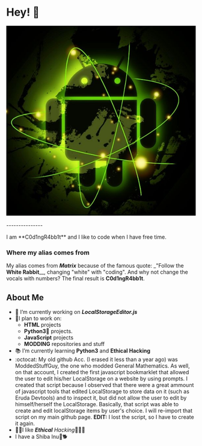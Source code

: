 # Hey! 👋
![ProfilePic](./assets/inbound6902262948798319070.jpg)
<p>---------------</p>
I am **C0d1ngR4bb1t** and I like to code when I have free time.

### Where my alias comes from
My alias comes from _**Matrix**_ because of the famous quote: _"Follow the **White Rabbit**__, changing "white" with "coding". And why not change the vocals with numbers? The final result is **C0d1ngR4bb1t**.
## About Me

- 🔭 I’m currently working on _**LocalStorageEditor.js**_
- 📔I plan to work on:
  - **HTML** projects
  - **Python3🐍** projects.
  - **JavaScript** projects
  - **MODDING** repositories and stuff
- 📚 I’m currently learning **Python3** and **Ethical Hacking**
- :octocat: My old github Acc. (I erased it less than a year ago) was ModdedStuffGuy, the one who modded General Mathematics. As well, on that account, I created the first javascript bookmarklet that allowed the user to edit his/her LocalStorage on a website by using prompts. I created that script because I observed that there were a great ammount of javascript tools that edited LocalStorage to store data on it (such as Eruda Devtools) and to inspect it, but did not allow the user to edit by himself/herself the LocalStorage. Basically, that script was able to create and edit localStorage items by user's choice. I will re-import that script on my main github page. **EDIT:** I lost the script, so I have to create it again.
- 👨‍💻I like ***Ethical** Hacking*🧑‍💻💉
- I have a Shiba Inu🐶🐕
